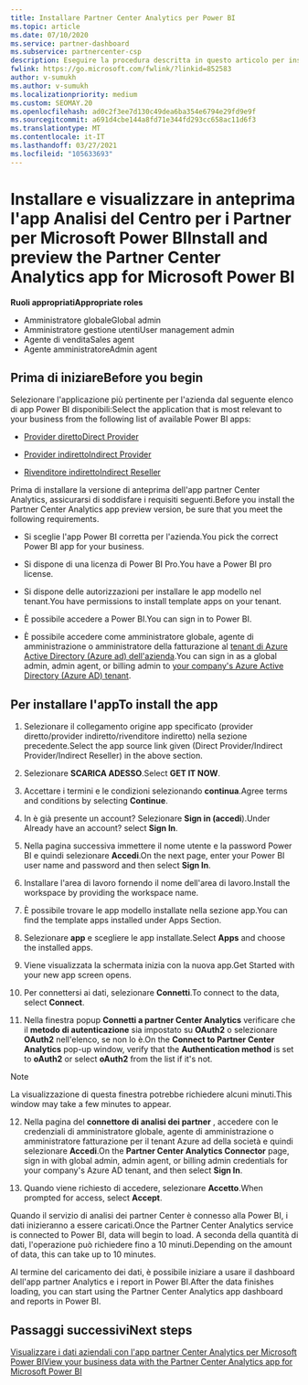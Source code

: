 ```yaml
---
title: Installare Partner Center Analytics per Power BI
ms.topic: article
ms.date: 07/10/2020
ms.service: partner-dashboard
ms.subservice: partnercenter-csp
description: Eseguire la procedura descritta in questo articolo per installare e visualizzare in anteprima l'app partner Center Analytics per Power BI (per i partner diretti in CSP).
fwlink: https://go.microsoft.com/fwlink/?linkid=852583
author: v-sumukh
ms.author: v-sumukh
ms.localizationpriority: medium
ms.custom: SEOMAY.20
ms.openlocfilehash: ad0c2f3ee7d130c49dea6ba354e6794e29fd9e9f
ms.sourcegitcommit: a691d4cbe144a8fd71e344fd293cc658ac11d6f3
ms.translationtype: MT
ms.contentlocale: it-IT
ms.lasthandoff: 03/27/2021
ms.locfileid: "105633693"
---
```

# <a name="install-and-preview-the-partner-center-analytics-app-for-microsoft-power-bi"></a><span data-ttu-id="02506-103">Installare e visualizzare in anteprima l'app Analisi del Centro per i Partner per Microsoft Power BI</span><span class="sxs-lookup"><span data-stu-id="02506-103">Install and preview the Partner Center Analytics app for Microsoft Power BI</span></span>


<span data-ttu-id="02506-104">**Ruoli appropriati**</span><span class="sxs-lookup"><span data-stu-id="02506-104">**Appropriate roles**</span></span>

- <span data-ttu-id="02506-105">Amministratore globale</span><span class="sxs-lookup"><span data-stu-id="02506-105">Global admin</span></span>
- <span data-ttu-id="02506-106">Amministratore gestione utenti</span><span class="sxs-lookup"><span data-stu-id="02506-106">User management admin</span></span>
- <span data-ttu-id="02506-107">Agente di vendita</span><span class="sxs-lookup"><span data-stu-id="02506-107">Sales agent</span></span>
- <span data-ttu-id="02506-108">Agente amministratore</span><span class="sxs-lookup"><span data-stu-id="02506-108">Admin agent</span></span>

## <a name="before-you-begin"></a><span data-ttu-id="02506-109">Prima di iniziare</span><span class="sxs-lookup"><span data-stu-id="02506-109">Before you begin</span></span>

<span data-ttu-id="02506-110">Selezionare l'applicazione più pertinente per l'azienda dal seguente elenco di app Power BI disponibili:</span><span class="sxs-lookup"><span data-stu-id="02506-110">Select the application that is most relevant to your business from the following list of available Power BI apps:</span></span>

- [<span data-ttu-id="02506-111">Provider diretto</span><span class="sxs-lookup"><span data-stu-id="02506-111">Direct Provider</span></span>](https://appsource.microsoft.com/product/power-bi/partnercenteranalytics.direct_provider_partner_analytics)

- [<span data-ttu-id="02506-112">Provider indiretto</span><span class="sxs-lookup"><span data-stu-id="02506-112">Indirect Provider</span></span>](https://appsource.microsoft.com/product/power-bi/partnercenteranalytics.indirect_provider_partner_analytics)

- [<span data-ttu-id="02506-113">Rivenditore indiretto</span><span class="sxs-lookup"><span data-stu-id="02506-113">Indirect Reseller</span></span>](https://appsource.microsoft.com/product/power-bi/partnercenteranalytics.indirect_reseller_partner_analytics)

<span data-ttu-id="02506-114">Prima di installare la versione di anteprima dell'app partner Center Analytics, assicurarsi di soddisfare i requisiti seguenti.</span><span class="sxs-lookup"><span data-stu-id="02506-114">Before you install the Partner Center Analytics app preview version, be sure that you meet the following requirements.</span></span>

- <span data-ttu-id="02506-115">Si sceglie l'app Power BI corretta per l'azienda.</span><span class="sxs-lookup"><span data-stu-id="02506-115">You pick the correct Power BI app for your business.</span></span>

- <span data-ttu-id="02506-116">Si dispone di una licenza di Power BI Pro.</span><span class="sxs-lookup"><span data-stu-id="02506-116">You have a Power BI pro license.</span></span>

- <span data-ttu-id="02506-117">Si dispone delle autorizzazioni per installare le app modello nel tenant.</span><span class="sxs-lookup"><span data-stu-id="02506-117">You have permissions to install template apps on your tenant.</span></span>

- <span data-ttu-id="02506-118">È possibile accedere a Power BI.</span><span class="sxs-lookup"><span data-stu-id="02506-118">You can sign in to Power BI.</span></span>

- <span data-ttu-id="02506-119">È possibile accedere come amministratore globale, agente di amministrazione o amministratore della fatturazione al [tenant di Azure Active Directory (Azure ad) dell'azienda](azure-active-directory-tenants-and-partner-center.md).</span><span class="sxs-lookup"><span data-stu-id="02506-119">You can sign in as a global admin, admin agent, or billing admin to [your company's Azure Active Directory (Azure AD) tenant](azure-active-directory-tenants-and-partner-center.md).</span></span>

## <a name="to-install-the-app"></a><span data-ttu-id="02506-120">Per installare l'app</span><span class="sxs-lookup"><span data-stu-id="02506-120">To install the app</span></span>

1. <span data-ttu-id="02506-121">Selezionare il collegamento origine app specificato (provider diretto/provider indiretto/rivenditore indiretto) nella sezione precedente.</span><span class="sxs-lookup"><span data-stu-id="02506-121">Select the app source link given (Direct Provider/Indirect Provider/Indirect Reseller) in the above section.</span></span>

2. <span data-ttu-id="02506-122">Selezionare **SCARICA ADESSO**.</span><span class="sxs-lookup"><span data-stu-id="02506-122">Select **GET IT NOW**.</span></span> 

3. <span data-ttu-id="02506-123">Accettare i termini e le condizioni selezionando **continua**.</span><span class="sxs-lookup"><span data-stu-id="02506-123">Agree terms and conditions by selecting **Continue**.</span></span>

4. <span data-ttu-id="02506-124">In è già presente un account? Selezionare **Sign in (accedi**).</span><span class="sxs-lookup"><span data-stu-id="02506-124">Under Already have an account? select **Sign In**.</span></span>

5. <span data-ttu-id="02506-125">Nella pagina successiva immettere il nome utente e la password Power BI e quindi selezionare **Accedi**.</span><span class="sxs-lookup"><span data-stu-id="02506-125">On the next page, enter your Power BI user name and password and then select **Sign In**.</span></span>

6. <span data-ttu-id="02506-126">Installare l'area di lavoro fornendo il nome dell'area di lavoro.</span><span class="sxs-lookup"><span data-stu-id="02506-126">Install the workspace by providing the workspace name.</span></span>

7. <span data-ttu-id="02506-127">È possibile trovare le app modello installate nella sezione app.</span><span class="sxs-lookup"><span data-stu-id="02506-127">You can find the template apps installed under Apps Section.</span></span>

8. <span data-ttu-id="02506-128">Selezionare **app** e scegliere le app installate.</span><span class="sxs-lookup"><span data-stu-id="02506-128">Select **Apps** and choose the installed apps.</span></span>

9. <span data-ttu-id="02506-129">Viene visualizzata la schermata inizia con la nuova app.</span><span class="sxs-lookup"><span data-stu-id="02506-129">Get Started with your new app screen opens.</span></span>

10. <span data-ttu-id="02506-130">Per connettersi ai dati, selezionare **Connetti**.</span><span class="sxs-lookup"><span data-stu-id="02506-130">To connect to the data, select **Connect**.</span></span>

11. <span data-ttu-id="02506-131">Nella finestra popup **Connetti a partner Center Analytics** verificare che il **metodo di autenticazione** sia impostato su **OAuth2** o selezionare **OAuth2** nell'elenco, se non lo è.</span><span class="sxs-lookup"><span data-stu-id="02506-131">On the **Connect to Partner Center Analytics** pop-up window, verify that the **Authentication method** is set to **oAuth2** or select **oAuth2** from the list if it's not.</span></span> 

> [!NOTE]  
>  <span data-ttu-id="02506-132">La visualizzazione di questa finestra potrebbe richiedere alcuni minuti.</span><span class="sxs-lookup"><span data-stu-id="02506-132">This window may take a few minutes to appear.</span></span>

12. <span data-ttu-id="02506-133">Nella pagina del **connettore di analisi dei partner** , accedere con le credenziali di amministratore globale, agente di amministrazione o amministratore fatturazione per il tenant Azure ad della società e quindi selezionare **Accedi**.</span><span class="sxs-lookup"><span data-stu-id="02506-133">On the **Partner Center Analytics Connector** page, sign in with global admin, admin agent, or billing admin credentials for your company's Azure AD tenant, and then select **Sign In**.</span></span>
 
13. <span data-ttu-id="02506-134">Quando viene richiesto di accedere, selezionare **Accetto**.</span><span class="sxs-lookup"><span data-stu-id="02506-134">When prompted for access, select **Accept**.</span></span> 

<span data-ttu-id="02506-135">Quando il servizio di analisi dei partner Center è connesso alla Power BI, i dati inizieranno a essere caricati.</span><span class="sxs-lookup"><span data-stu-id="02506-135">Once the Partner Center Analytics service is connected to Power BI, data will begin to load.</span></span> <span data-ttu-id="02506-136">A seconda della quantità di dati, l'operazione può richiedere fino a 10 minuti.</span><span class="sxs-lookup"><span data-stu-id="02506-136">Depending on the amount of data, this can take up to 10 minutes.</span></span> 

<span data-ttu-id="02506-137">Al termine del caricamento dei dati, è possibile iniziare a usare il dashboard dell'app partner Analytics e i report in Power BI.</span><span class="sxs-lookup"><span data-stu-id="02506-137">After the data finishes loading, you can start using the Partner Center Analytics app dashboard and reports in Power BI.</span></span>

## <a name="next-steps"></a><span data-ttu-id="02506-138">Passaggi successivi</span><span class="sxs-lookup"><span data-stu-id="02506-138">Next steps</span></span>

[<span data-ttu-id="02506-139">Visualizzare i dati aziendali con l'app partner Center Analytics per Microsoft Power BI</span><span class="sxs-lookup"><span data-stu-id="02506-139">View your business data with the Partner Center Analytics app for Microsoft Power BI</span></span>](power-bi-app-for-direct-partners-use.md)
